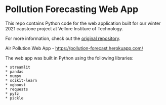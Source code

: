 # Pollution Forecasting Web App
This repo contains Python code for the web application built for our winter 2021 capstone project at Vellore Institure of Technology. 

For more information, check out the [original repository]().

Air Pollution Web App - https://pollution-forecast.herokuapp.com/

The web app was built in Python using the following libraries:

    * streamlit
    * pandas
    * numpy
    * scikit-learn
    * xgboost
    * requests
    * pytz
    * pickle
